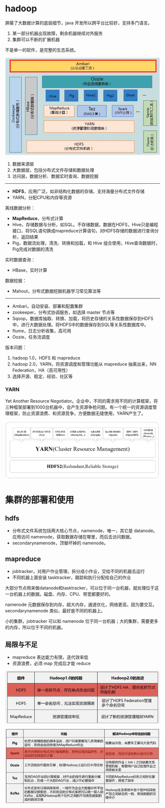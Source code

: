 # hadoop

屏蔽了大数据计算的底层细节，java 开发所以跨平台比较好，支持多门语言。

1. 某一部分机器出现故障，剩余机器继续对外服务
2. 集群可以不断的扩展机器

不是单一的软件，是完整的生态系统。

![](figure/hadoop-structure.png)

1. 数据来源层
2. 大数据层，包括分布式文件存储和数据处理
3. 访问层，数据分析、数据实时查询、数据挖掘

---

- **HDFS**，应用广泛，如非结构化数据的存储，支持海量分布式文件存储
- YARN，分配CPU和内存等资源

离线数据分析：
- **MapReduce**，分布式计算
- Hive，存储数据与分析，如SQL。不存储数据，数据在HDFS，Hive只是编程接口，将SQL语句换成mapreduce计算语句，对HDFS存储的数据进行查询分析，返回结果
- Pig，数据流处理，清洗、转换和加载，和 Hive 组合使用，Hive查询数据时，Pig完成对数据的清洗

实时数据查询：
- HBase，实时计算

数据挖掘：
- Mahout，分布式数据挖掘机器学习常见算法等

---

- Ambari，自动安装、部署和配置集群
- zookeeper，分布式协调服务，如选择 master 节点等
- Sqoop，数据库抽取、转换、加载，将历史存储的关系性数据保存到HDFS中，进行大数据处理。将HDFS中的数据保存到SQL等关系性数据库中。
- flume，日志分析收集，高可用
- Oozie，任务流调度

版本问题：

1. hadoop 1.0，HDFS 和 mapreduce
2. hadoop 2.0，YARN，将资源调度和管理功能从 mapreduce 抽离出来，NN Federation，HA（高可用性）
3. 选择开源、稳定、经验、社区等

### YARN

Yet Another Resource Negotiator。企业中，不同的需求用不同的计算框架，将三种框架部署到1000台机器中，会产生资源争抢问题。有一个统一的资源调度管理框架，防止资源浪费、和资源竞争，方便数据无缝使用，YARN产生了。

![](figure/YARN.png)

# 集群的部署和使用

## hdfs

- 分布式文件系统包括两大核心节点，namenode，唯一，其它是 datanode。应用访问 namenode，获取数据存储在哪里，而后去访问数据。
- secondarynamenode，顶替坏掉的 namenode。

## mapreduce

- jobtracker，对用户作业管理，拆分成小作业，交给不同的机器去运行
- 不同机器上面安装 tasktracker，跟踪和执行分配给自己的作业

大部分节点用来做datanode和tasktracker，可以位于同一台机器，就处理位于这一台机器上的数据。磁盘、内存、CPU、带宽都要好的。

namenode 元数据保存到内存，超大内存，通道优化，网络更高，因为要交互。secondarynamenode 类似，最好是不同的机器上。

小的集群，jobtracker 可以和 namenode 位于同一台机器；大的集群，需要更多的内存，所以位于不同的机器。

## 局限与不足

- mapreduce 表达能力有限，迭代效率低
- 资源浪费，必须 map 完成后才能 reduce

![](figure/hdfs1-2.png)

![](figure/hdfs-increase.png)